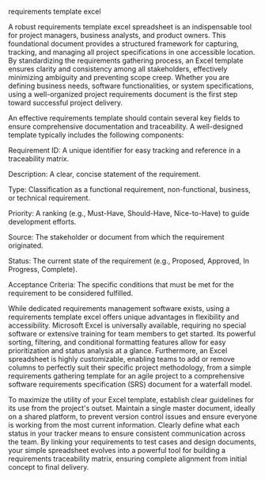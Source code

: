requirements template excel


A robust requirements template excel spreadsheet is an indispensable tool for project managers, business analysts, and product owners. This foundational document provides a structured framework for capturing, tracking, and managing all project specifications in one accessible location. By standardizing the requirements gathering process, an Excel template ensures clarity and consistency among all stakeholders, effectively minimizing ambiguity and preventing scope creep. Whether you are defining business needs, software functionalities, or system specifications, using a well-organized project requirements document is the first step toward successful project delivery.



An effective requirements template should contain several key fields to ensure comprehensive documentation and traceability. A well-designed template typically includes the following components:



  
Requirement ID: A unique identifier for easy tracking and reference in a traceability matrix.

  
Description: A clear, concise statement of the requirement.

  
Type: Classification as a functional requirement, non-functional, business, or technical requirement.

  
Priority: A ranking (e.g., Must-Have, Should-Have, Nice-to-Have) to guide development efforts.

  
Source: The stakeholder or document from which the requirement originated.

  
Status: The current state of the requirement (e.g., Proposed, Approved, In Progress, Complete).

  
Acceptance Criteria: The specific conditions that must be met for the requirement to be considered fulfilled.





While dedicated requirements management software exists, using a requirements template excel offers unique advantages in flexibility and accessibility. Microsoft Excel is universally available, requiring no special software or extensive training for team members to get started. Its powerful sorting, filtering, and conditional formatting features allow for easy prioritization and status analysis at a glance. Furthermore, an Excel spreadsheet is highly customizable, enabling teams to add or remove columns to perfectly suit their specific project methodology, from a simple requirements gathering template for an agile project to a comprehensive software requirements specification (SRS) document for a waterfall model.



To maximize the utility of your Excel template, establish clear guidelines for its use from the project's outset. Maintain a single master document, ideally on a shared platform, to prevent version control issues and ensure everyone is working from the most current information. Clearly define what each status in your tracker means to ensure consistent communication across the team. By linking your requirements to test cases and design documents, your simple spreadsheet evolves into a powerful tool for building a requirements traceability matrix, ensuring complete alignment from initial concept to final delivery.
